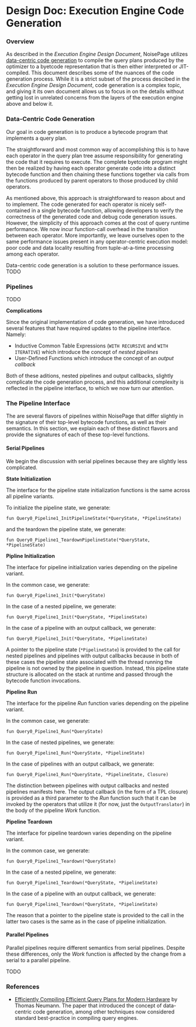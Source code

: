 # Design Doc: Execution Engine Code Generation

### Overview

As described in the _Execution Engine Design Document_, NoisePage utilizes [data-centric code generation](https://15721.courses.cs.cmu.edu/spring2020/papers/14-compilation/p539-neumann.pdf) to compile the query plans produced by the optimizer to a byetcode representation that is then either interpreted or JIT-compiled. This document describes some of the nuances of the code generation process. While it is a strict subset of the process descibed in the _Execution Engine Design Document_, code generation is a complex topic, and giving it its own document allows us to focus in on the details without getting lost in unrelated concerns from the layers of the execution engine above and below it.

### Data-Centric Code Generation

Our goal in code generation is to produce a bytecode program that implements a query plan. 

The straightforward and most common way of accomplishing this is to have each operator in the query plan tree assume responsibility for generating the code that it requires to execute. The complete byetcode program might then be realized by having each operator generate code into a distinct bytecode function and then chaining these functions together via calls from the functions produced by parent operators to those produced by child operators. 

As mentioned above, this approach is straightforward to reason about and to implement. The code generated for each operator is nicely self-contained in a single bytecode function, allowing developers to verify the correctness of the generated code and debug code generation issues. However, the simplicity of this approach comes at the cost of query runtime performance. We now incur function-call overhead in the transition between each operator. More importantly, we leave ourselves open to the same performance issues present in any operator-centric execution model: poor code and data locality resulting from tuple-at-a-time processing among each operator.

Data-centric code generation is a solution to these performance issues. TODO

### Pipelines

TODO

**Complications**

Since the original implementation of code generation, we have introduced several features that have required updates to the pipeline interface. Namely:
- Inductive Common Table Expressions (`WITH RECURSIVE` and `WITH ITERATIVE`) which introduce the concept of _nested pipelines_
- User-Defined Functions which introduce the concept of an _output callback_

Both of these aditions, nested pipelines and output callbacks, slightly complicate the code generation process, and this additional complexity is reflected in the pipeline interface, to which we now turn our attention.

### The Pipeline Interface

The are several flavors of pipelines within NoisePage that differ slightly in the signature of their top-level bytecode functions, as well as their semantics. In this section, we explain each of these distinct flavors and provide the signatures of each of these top-level functions.

#### Serial Pipelines

We begin the discussion with serial pipelines because they are slightly less complicated. 

**State Initialization**

The interface for the pipeline state initialization functions is the same across all pipeline variants.

To initialize the pipeline state, we generate:

```
fun Query0_Pipeline1_InitPipelineState(*QueryState, *PipelineState)
```

and the teardown the pipeline state, we generate:

```
fun Query0_Pipeline1_TeardownPipelineState(*QueryState, *PipelineState)
```

**Pipline Initialization**

The interface for pipeline initialization varies depending on the pipeline variant. 

In the common case, we generate:

```
fun Query0_Pipeline1_Init(*QueryState)
```

In the case of a nested pipeline, we generate:

```
fun Query0_Pipeline1_Init(*QueryState, *PipelineState)
```

In the case of a pipeline with an output callback, we generate:

```
fun Query0_Pipeline1_Init(*QueryState, *PipelineState)
```

A pointer to the pipeline state (`*PipelineState`) is provided to the call for nested pipelines and pipelines with output callbacks because in both of these cases the pipeline state associated with the thread running the pipeline is not owned by the pipeline in question. Instead, this pipeline state structure is allocated on the stack at runtime and passed through the bytecode function invocations.

**Pipeline Run**

The interface for the pipeline _Run_ function varies depending on the pipeline variant.

In the common case, we generate:

```
fun Query0_Pipeline1_Run(*QueryState)
```

In the case of nested pipelines, we generate:

```
fun Query0_Pipeline1_Run(*QueryState, *PipelineState)
```

In the case of pipelines with an output callback, we generate:

```
fun Query0_Pipeline1_Run(*QueryState, *PipelineState, Closure)
```

The distinction between pipelines with output callbacks and nested pipelines manifests here. The output callback (in the form of a TPL closure) is provided as a third parameter to the _Run_ function such that it can be invoked by the operators that utilize it (for now, just the `OutputTranslator`) in the body of the pipeline _Work_ function.

**Pipeline Teardown**

The interface for pipeline teardown varies depending on the pipeline variant.

In the common case, we generate:

```
fun Query0_Pipeline1_Teardown(*QueryState)
```

In the case of a nested pipeline, we generate:

```
fun Query0_Pipeline1_Teardown(*QueryState, *PipelineState)
```

In the case of a pipeline with an output callback, we generate:

```
fun Query0_Pipeline1_Teardown(*QueryState, *PipelineState)
```

The reason that a pointer to the pipeline state is provided to the call in the latter two cases is the same as in the case of pipeline initialization.

#### Parallel Pipelines

Parallel pipelines require different semantics from serial pipelines. Despite these differences, only the _Work_ function is affected by the change from a serial to a parallel pipeline.

TODO

### References

- [Efficiently Compiling Efficient Query Plans for Modern Hardware](https://15721.courses.cs.cmu.edu/spring2020/papers/14-compilation/p539-neumann.pdf) by Thomas Neumann. The paper that introduced the concept of data-centric code generation, among other techniques now considered standard best-practice in compiling query engines.
